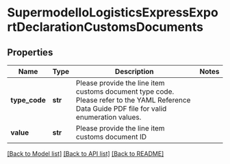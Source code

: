 # SupermodelIoLogisticsExpressExportDeclarationCustomsDocuments

## Properties
Name | Type | Description | Notes
------------ | ------------- | ------------- | -------------
**type_code** | **str** | Please provide the line item customs document type code. Please refer to the YAML Reference Data Guide PDF file for valid enumeration values. | 
**value** | **str** | Please provide the line item customs document ID | 

[[Back to Model list]](../README.md#documentation-for-models) [[Back to API list]](../README.md#documentation-for-api-endpoints) [[Back to README]](../README.md)

